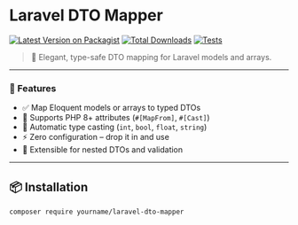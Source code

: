 # Laravel DTO Mapper

[![Latest Version on Packagist](https://img.shields.io/packagist/v/yourname/laravel-dto-mapper.svg?style=flat-square)](https://packagist.org/packages/yourname/laravel-dto-mapper)
[![Total Downloads](https://img.shields.io/packagist/dt/yourname/laravel-dto-mapper.svg?style=flat-square)](https://packagist.org/packages/yourname/laravel-dto-mapper)
[![Tests](https://github.com/yourname/laravel-dto-mapper/actions/workflows/run-tests.yml/badge.svg)](https://github.com/yourname/laravel-dto-mapper/actions)

> 🧩 Elegant, type-safe DTO mapping for Laravel models and arrays.

---

### 🚀 Features

- ✅ Map Eloquent models or arrays to typed DTOs  
- 🎯 Supports PHP 8+ attributes (`#[MapFrom]`, `#[Cast]`)  
- 🧠 Automatic type casting (`int`, `bool`, `float`, `string`)  
- ⚡ Zero configuration – drop it in and use  
- 🧩 Extensible for nested DTOs and validation

---

## 📦 Installation

```bash
composer require yourname/laravel-dto-mapper

